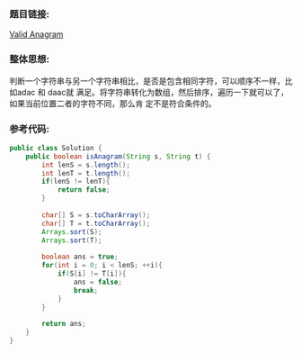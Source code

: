 ### 题目链接:
[Valid Anagram][1]


  [1]:https://leetcode.com/problems/valid-anagram/
### 整体思想:
判断一个字符串与另一个字符串相比，是否是包含相同字符，可以顺序不一样，比如adac 和 daac就
满足。将字符串转化为数组，然后排序，遍历一下就可以了，如果当前位置二者的字符不同，那么肯
定不是符合条件的。

### 参考代码:
```java
public class Solution {
    public boolean isAnagram(String s, String t) {
		int lenS = s.length();
		int lenT = t.length();
		if(lenS != lenT){
			return false;
		}
		
        char[] S = s.toCharArray();
        char[] T = t.toCharArray();
        Arrays.sort(S);
        Arrays.sort(T);
        
        boolean ans = true;
        for(int i = 0; i < lenS; ++i){
        	if(S[i] != T[i]){
        		ans = false;
        		break;
        	}
        }
        
        return ans;
    }
}

```